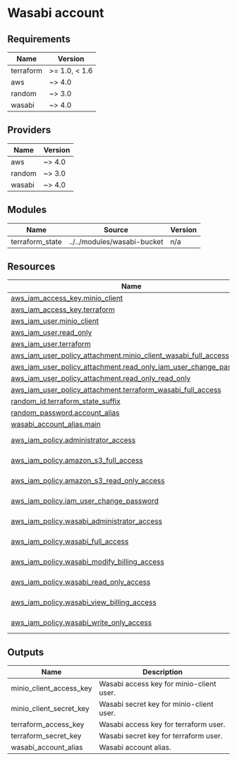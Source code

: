 # Wasabi account

<!-- BEGIN-TF-DOCS -->

## Requirements

| Name | Version |
|------|---------|
| terraform | >= 1.0, < 1.6 |
| aws | ~> 4.0 |
| random | ~> 3.0 |
| wasabi | ~> 4.0 |

## Providers

| Name | Version |
|------|---------|
| aws | ~> 4.0 |
| random | ~> 3.0 |
| wasabi | ~> 4.0 |

## Modules

| Name | Source | Version |
|------|--------|---------|
| terraform\_state | ../../modules/wasabi-bucket | n/a |

## Resources

| Name | Type |
|------|------|
| [aws_iam_access_key.minio_client](https://registry.terraform.io/providers/hashicorp/aws/latest/docs/resources/iam_access_key) | resource |
| [aws_iam_access_key.terraform](https://registry.terraform.io/providers/hashicorp/aws/latest/docs/resources/iam_access_key) | resource |
| [aws_iam_user.minio_client](https://registry.terraform.io/providers/hashicorp/aws/latest/docs/resources/iam_user) | resource |
| [aws_iam_user.read_only](https://registry.terraform.io/providers/hashicorp/aws/latest/docs/resources/iam_user) | resource |
| [aws_iam_user.terraform](https://registry.terraform.io/providers/hashicorp/aws/latest/docs/resources/iam_user) | resource |
| [aws_iam_user_policy_attachment.minio_client_wasabi_full_access](https://registry.terraform.io/providers/hashicorp/aws/latest/docs/resources/iam_user_policy_attachment) | resource |
| [aws_iam_user_policy_attachment.read_only_iam_user_change_password](https://registry.terraform.io/providers/hashicorp/aws/latest/docs/resources/iam_user_policy_attachment) | resource |
| [aws_iam_user_policy_attachment.read_only_read_only](https://registry.terraform.io/providers/hashicorp/aws/latest/docs/resources/iam_user_policy_attachment) | resource |
| [aws_iam_user_policy_attachment.terraform_wasabi_full_access](https://registry.terraform.io/providers/hashicorp/aws/latest/docs/resources/iam_user_policy_attachment) | resource |
| [random_id.terraform_state_suffix](https://registry.terraform.io/providers/hashicorp/random/latest/docs/resources/id) | resource |
| [random_password.account_alias](https://registry.terraform.io/providers/hashicorp/random/latest/docs/resources/password) | resource |
| [wasabi_account_alias.main](https://registry.terraform.io/providers/thesisedu/wasabi/latest/docs/resources/account_alias) | resource |
| [aws_iam_policy.administrator_access](https://registry.terraform.io/providers/hashicorp/aws/latest/docs/data-sources/iam_policy) | data source |
| [aws_iam_policy.amazon_s3_full_access](https://registry.terraform.io/providers/hashicorp/aws/latest/docs/data-sources/iam_policy) | data source |
| [aws_iam_policy.amazon_s3_read_only_access](https://registry.terraform.io/providers/hashicorp/aws/latest/docs/data-sources/iam_policy) | data source |
| [aws_iam_policy.iam_user_change_password](https://registry.terraform.io/providers/hashicorp/aws/latest/docs/data-sources/iam_policy) | data source |
| [aws_iam_policy.wasabi_administrator_access](https://registry.terraform.io/providers/hashicorp/aws/latest/docs/data-sources/iam_policy) | data source |
| [aws_iam_policy.wasabi_full_access](https://registry.terraform.io/providers/hashicorp/aws/latest/docs/data-sources/iam_policy) | data source |
| [aws_iam_policy.wasabi_modify_billing_access](https://registry.terraform.io/providers/hashicorp/aws/latest/docs/data-sources/iam_policy) | data source |
| [aws_iam_policy.wasabi_read_only_access](https://registry.terraform.io/providers/hashicorp/aws/latest/docs/data-sources/iam_policy) | data source |
| [aws_iam_policy.wasabi_view_billing_access](https://registry.terraform.io/providers/hashicorp/aws/latest/docs/data-sources/iam_policy) | data source |
| [aws_iam_policy.wasabi_write_only_access](https://registry.terraform.io/providers/hashicorp/aws/latest/docs/data-sources/iam_policy) | data source |

## Outputs

| Name | Description |
|------|-------------|
| minio\_client\_access\_key | Wasabi access key for minio-client user. |
| minio\_client\_secret\_key | Wasabi secret key for minio-client user. |
| terraform\_access\_key | Wasabi access key for terraform user. |
| terraform\_secret\_key | Wasabi secret key for terraform user. |
| wasabi\_account\_alias | Wasabi account alias. |

<!-- END-TF-DOCS ---->
